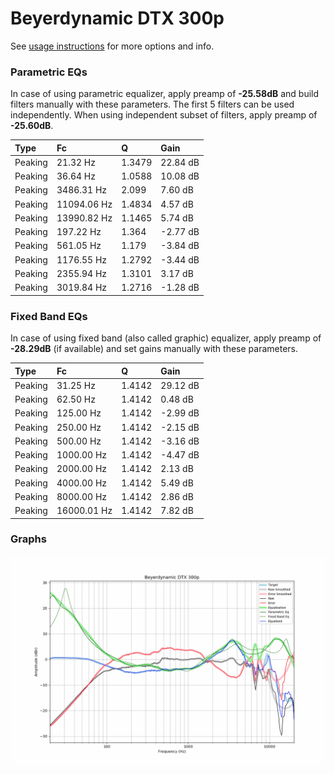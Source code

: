# Beyerdynamic DTX 300p
See [usage instructions](https://github.com/jaakkopasanen/AutoEq#usage) for more options and info.

### Parametric EQs
In case of using parametric equalizer, apply preamp of **-25.58dB** and build filters manually
with these parameters. The first 5 filters can be used independently.
When using independent subset of filters, apply preamp of **-25.60dB**.

| Type    | Fc          |      Q | Gain     |
|:--------|:------------|:-------|:---------|
| Peaking | 21.32 Hz    | 1.3479 | 22.84 dB |
| Peaking | 36.64 Hz    | 1.0588 | 10.08 dB |
| Peaking | 3486.31 Hz  | 2.099  | 7.60 dB  |
| Peaking | 11094.06 Hz | 1.4834 | 4.57 dB  |
| Peaking | 13990.82 Hz | 1.1465 | 5.74 dB  |
| Peaking | 197.22 Hz   | 1.364  | -2.77 dB |
| Peaking | 561.05 Hz   | 1.179  | -3.84 dB |
| Peaking | 1176.55 Hz  | 1.2792 | -3.44 dB |
| Peaking | 2355.94 Hz  | 1.3101 | 3.17 dB  |
| Peaking | 3019.84 Hz  | 1.2716 | -1.28 dB |

### Fixed Band EQs
In case of using fixed band (also called graphic) equalizer, apply preamp of **-28.29dB**
(if available) and set gains manually with these parameters.

| Type    | Fc          |      Q | Gain     |
|:--------|:------------|:-------|:---------|
| Peaking | 31.25 Hz    | 1.4142 | 29.12 dB |
| Peaking | 62.50 Hz    | 1.4142 | 0.48 dB  |
| Peaking | 125.00 Hz   | 1.4142 | -2.99 dB |
| Peaking | 250.00 Hz   | 1.4142 | -2.15 dB |
| Peaking | 500.00 Hz   | 1.4142 | -3.16 dB |
| Peaking | 1000.00 Hz  | 1.4142 | -4.47 dB |
| Peaking | 2000.00 Hz  | 1.4142 | 2.13 dB  |
| Peaking | 4000.00 Hz  | 1.4142 | 5.49 dB  |
| Peaking | 8000.00 Hz  | 1.4142 | 2.86 dB  |
| Peaking | 16000.01 Hz | 1.4142 | 7.82 dB  |

### Graphs
![](./Beyerdynamic%20DTX%20300p.png)